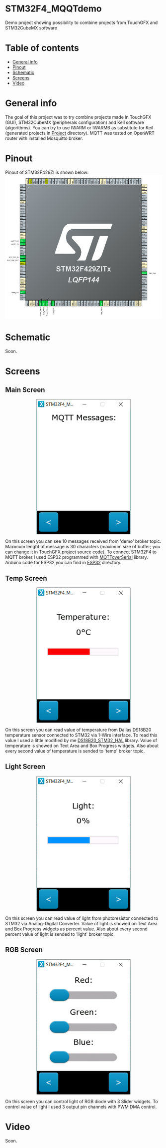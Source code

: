 # STM32F4_MQQTdemo
Demo project showing possibility to combine projects from TouchGFX and STM32CubeMX software

# Table of contents

* [General info](#general-info)
* [Pinout](#pinout)
* [Schematic](#schematic)
* [Screens](#screens)
* [Video](#video)

# General info

The goal of this project was to try combine projects made in TouchGFX (GUI), STM32CubeMX (peripherals configuration) and Keil software (algorithms). You can try to use IWARM or IWARM6 as substitute for Keil (generated projects in [Project](/Project/) directory). MQTT was tested on OpenWRT router with installed Mosquitto broker.

# Pinout

Pinout of STM32F429ZI is shown below:
![pinout](/Img/pinout.png)

# Schematic

Soon.

# Screens

## Main Screen

<p align="center">
  <img align="center" src="/Img/MainScreen.png">
</p>

On this screen you can see 10 messages received from 'demo' broker topic. Maximum lenght of message is 30 characters (maximum size of buffer; you can change it in TouchGFX project source code). To connect STM32F4 to MQTT broker I used ESP32 programmed with [MQTToverSerial](https://github.com/lnarolski/MQTToverSerial) library. Arduino code for ESP32 you can find in [ESP32](/ESP32/esp32) directory.

## Temp Screen

<p align="center">
  <img align="center" src="/Img/TempScreen.png">
</p>

On this screen you can read value of temperature from Dallas DS18B20 temperature sensor connected to STM32 via 1-Wire interface. To read this value I used a little modified by me [DS18B20_STM32_HAL](https://github.com/lamik/DS18B20_STM32_HAL) library. Value of temperature is showed on Text Area and Box Progress widgets. Also about every second value of temperature is sended to 'temp' broker topic.

## Light Screen

<p align="center">
  <img align="center" src="/Img/LightScreen.png">
</p>

On this screen you can read value of light from photoresistor connected to STM32 via Analog-Digital Converter. Value of light is showed on Text Area and Box Progress widgets as percent value. Also about every second percent value of light is sended to 'light' broker topic.

## RGB Screen

<p align="center">
  <img align="center" src="/Img/RGBScreen.png">
</p>

On this screen you can control light of RGB diode with 3 Slider widgets. To control value of light I used 3 output pin channels with PWM DMA control.

# Video

Soon.
